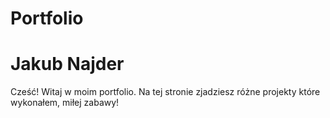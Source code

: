 # Portfolio
# Jakub Najder

Cześć! 
Witaj w moim portfolio. Na tej stronie zjadziesz różne projekty które wykonałem, miłej zabawy!

